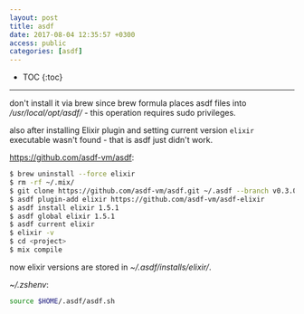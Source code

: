 ```yaml
---
layout: post
title: asdf
date: 2017-08-04 12:35:57 +0300
access: public
categories: [asdf]
---
```


<!-- more -->

* TOC
{:toc}
<hr>

don't install it via brew since brew formula places asdf files into
_/usr/local/opt/asdf/_ - this operation requires sudo privileges.

also after installing Elixir plugin and setting current version
`elixir` executable wasn't found - that is asdf just didn't work.

<https://github.com/asdf-vm/asdf>:

```sh
$ brew uninstall --force elixir
$ rm -rf ~/.mix/
$ git clone https://github.com/asdf-vm/asdf.git ~/.asdf --branch v0.3.0
$ asdf plugin-add elixir https://github.com/asdf-vm/asdf-elixir
$ asdf install elixir 1.5.1
$ asdf global elixir 1.5.1
$ asdf current elixir
$ elixir -v
$ cd <project>
$ mix compile
```

now elixir versions are stored in _~/.asdf/installs/elixir/_.

_~/.zshenv_:

```zsh
source $HOME/.asdf/asdf.sh
```

